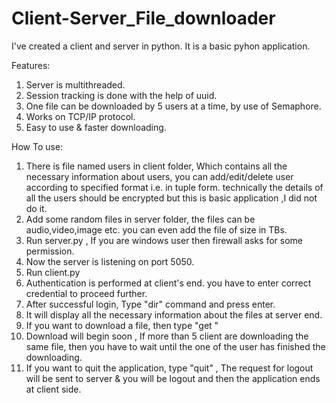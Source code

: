 # Client-Server_File_downloader
I've created a client and server in python. It is a basic pyhon application.

Features:
1) Server is multithreaded.
2) Session tracking is done with the help of uuid.
3) One file can be downloaded by 5 users at a time, by use of Semaphore.
4) Works on TCP/IP protocol.
5) Easy to use & faster downloading.

How To use:
1) There is file named users in client folder, Which contains all the necessary information about users, you can add/edit/delete user according to specified format i.e. in tuple form. technically the details of all the users should be encrypted but this is basic application ,I did not do it.
2) Add some random files in server folder, the files can be audio,video,image etc. you can even add the file of size in TBs.
3) Run server.py , If you are windows user then firewall asks for some permission. 
4) Now the server is listening on port 5050. 
5) Run client.py
6) Authentication is performed at client's end. you have to enter correct credential to proceed further.
7) After successful login, Type "dir" command and press enter.
8) It will display all the necessary information about the files at server end.
9) If you want to download a file, then type "get <filename>" 
10) Download will begin soon , If more than 5 client are downloading the same file, then you have to wait until the one of the user has finished the downloading.
11) If you want to quit the application, type "quit" , The request for logout will be sent to server & you will be logout and then the application ends at client side.
